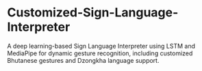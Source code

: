 # Customized-Sign-Language-Interpreter
A deep learning-based Sign Language Interpreter using LSTM and MediaPipe for dynamic gesture recognition, including customized Bhutanese gestures and Dzongkha language support.
